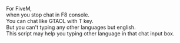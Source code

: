 For FiveM,  
when you stop chat in F8 console.  
You can chat like GTAOL with T key.  
But you can't typing any other languages but english.  
This script may help you typing other language in that chat input box.  
